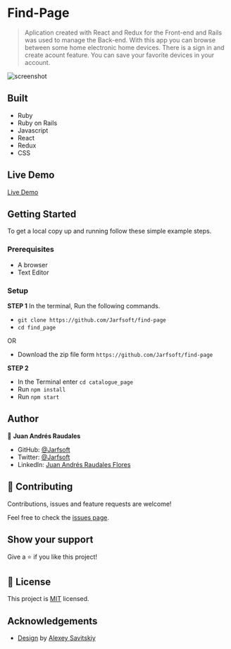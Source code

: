 # Find-Page

> Aplication created with React and Redux for the Front-end and Rails was used to manage the Back-end. With this app you can browse between some home electronic home devices. There is a sign in and create acount feature. You can save your favorite devices in your account.

![screenshot]()

## Built

- Ruby
- Ruby on Rails
- Javascript
- React
- Redux
- CSS

## Live Demo

[Live Demo]()


## Getting Started

To get a local copy up and running follow these simple example steps.

### Prerequisites

- A browser
- Text Editor

### Setup

**STEP 1**
In the terminal, Run the following commands.

- `git clone https://github.com/Jarfsoft/find-page`
- `cd find_page`

OR

- Download the zip file form `https://github.com/Jarfsoft/find-page`

**STEP 2**

- In the Terminal enter `cd catalogue_page`
- Run `npm install`
- Run `npm start`

## Author

👤 **Juan Andrés Raudales**

- GitHub: [@Jarfsoft](https://github.com/Jarfsoft)
- Twitter: [@Jarfsoft](https://twitter.com/Jarfsoft)
- LinkedIn: [Juan Andrés Raudales Flores](https://www.linkedin.com/in/juan-raudales-flores/)

## 🤝 Contributing

Contributions, issues and feature requests are welcome!

Feel free to check the [issues page](https://github.com/Jarfsoft/find-page/issues).

## Show your support

Give a ⭐️ if you like this project!

## 📝 License

This project is [MIT](https://opensource.org/licenses/MIT) licensed.

## Acknowledgements

- [Design](https://www.behance.net/gallery/37706679/Circle-(Landing-page-Dashboard-Mobile-App)) by [Alexey Savitskiy](https://www.behance.net/alexey_savitskiy)